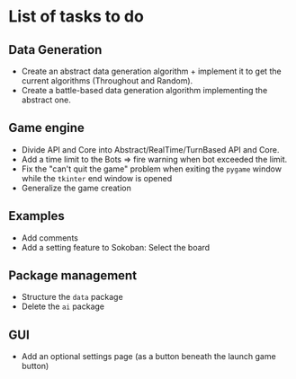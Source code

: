 # List of tasks to do

## Data Generation

- Create an abstract data generation algorithm + implement it to get the current algorithms (Throughout and Random). 
- Create a battle-based data generation algorithm implementing the abstract one.

## Game engine

- Divide API and Core into Abstract/RealTime/TurnBased API and Core.
- Add a time limit to the Bots => fire warning when bot exceeded the limit.
- Fix the "can't quit the game" problem when exiting the `pygame` window while the `tkinter` end window is opened
- Generalize the game creation

## Examples

- Add comments
- Add a setting feature to Sokoban: Select the board

## Package management

- Structure the `data` package
- Delete the `ai` package

## GUI

- Add an optional settings page (as a button beneath the launch game button)